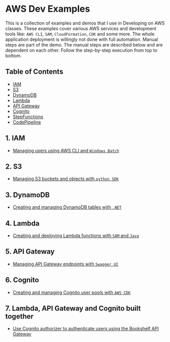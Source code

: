 # AWS Dev Examples

This is a collection of examples and demos that I use in Developing on AWS classes. These examples cover various AWS services and development tools like: `AWS CLI`, `SAM`, `CloudFormation`, `CDK` and some more.
The whole application deployment is willingly not done with full automation. Manual steps are part of the demo. The manual steps are described below and are dependent on each other. Follow the step-by-step execution from top to bottom.

## Table of Contents

- [IAM](#iam)
- [S3](#s3)
- [DynamoDB](#dynamodb)
- [Lambda](#lambda)
- [API Gateway](#api-gateway)
- [Cognito](#cognito)
- [StepFunctions](#stepfunctions)
- [CodePipeline](#codepipeline)

## 1. IAM

- [Managing users using AWS CLI and `Windows Batch`](/iam/iam.md)

## 2. S3

- [Managing S3 buckets and objects with `python SDK`](/s3/s3.md)

## 3. DynamoDB

- [Creating and managing DynamoDB tables with `.NET`](/dynamodb/dynamodb.md)

## 4. Lambda

- [Creating and deploying Lambda functions with `SAM` and `Java`](/lambda/lambda.md)

## 5. API Gateway

- [Managing API Gateway endpoints with `Swagger UI`](/apigw/apigw.md)

## 6. Cognito

- [Creating and managing Cognito user pools with `AWS CDK`](/cognito/cognito.md)

## 7. Lambda, API Gateway and Cognito built together <a name="lambda-apigw-cognito"></a>

- [Use Cognito authorizer to authenticate users using the Bookshelf API Gateway](/apigw/auth.md)